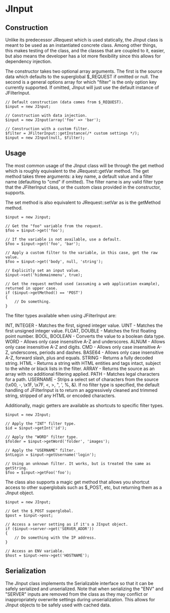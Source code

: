 JInput
======

Construction
------------

Unlike its predecessor JRequest which is used statically, the JInput
class is meant to be used as an instantiated concrete class. Among other
things, this makes testing of the class, and the classes that are
coupled to it, easier, but also means the developer has a lot more
flexibility since this allows for dependency injection.

The constructor takes two optional array arguments. The first is the
source data which defaults to the superglobal \$\_REQUEST if omitted or
null. The second is a general options array for which "filter" is the
only option key currently supported. If omitted, JInput will just use
the default instance of JFilterInput.

    // Default construction (data comes from $_REQUEST).
    $input = new JInput;

    // Construction with data injection.
    $input = new JInput(array('foo' => 'bar');

    // Construction with a custom filter.
    $filter = JFilterInput::getInstance(/* custom settings */);
    $input = new JInput(null, $filter);

Usage
-----

The most common usage of the JInput class will be through the get method
which is roughly equivalent to the JRequest::getVar method. The get
method takes three arguments: a key name, a default value and a filter
name (defaulting to "cmd" if omitted). The filter name is any valid
filter type that the JFilterInput class, or the custom class provided in
the constructor, supports.

The set method is also equivalent to JRequest::setVar as is the
getMethod method.

    $input = new Jinput;

    // Get the "foo" variable from the request.
    $foo = $input->get('foo');

    // If the variable is not available, use a default.
    $foo = $input->get('foo', 'bar');

    // Apply a custom filter to the variable, in this case, get the raw value.
    $foo = $input->get('body', null, 'string');

    // Explicitly set an input value.
    $input->set('hidemainmenu', true);

    // Get the request method used (assuming a web application example), returned in upper case.
    if ($input->getMethod() == 'POST')
    {
        // Do something.
    }

The filter types available when using JFilterInput are:

INT, INTEGER - Matches the first, signed integer value.
UINT - Matches the first unsigned integer value.
FLOAT, DOUBLE - Matches the first floating point number.
BOOL, BOOLEAN - Converts the value to a boolean data type.
WORD - Allows only case insensitive A-Z and underscores.
ALNUM - Allows only case insensitive A-Z and digits.
CMD - Allows only case insensitive A-Z, underscores, periods and dashes.
BASE64 - Allows only case insensitive A-Z, forward slash, plus and
equals.
STRING - Returns a fully decoded string.
HTML - Returns a string with HTML entities and tags intact, subject to
the white or black lists in the filter.
ARRAY - Returns the source as an array with no additional filtering
applied.
PATH - Matches legal characters for a path.
USERNAME - Strips a select set of characters from the source (\\x00, -,
\\x1F, \\x7F, \<, \>, ", ', %, &).
If no filter type is specified, the default handling of JFilterInput is
to return an aggressively cleaned and trimmed string, stripped of any
HTML or encoded characters.

Additionally, magic getters are available as shortcuts to specific
filter types.

    $input = new JInput;

    // Apply the "INT" filter type.
    $id = $input->getInt('id');

    // Apply the "WORD" filter type.
    $folder = $input->getWord('folder', 'images');

    // Apply the "USERNAME" filter.
    $ntLogin = $input->getUsername('login');

    // Using an unknown filter. It works, but is treated the same as getString.
    $foo = $input->getFoo('foo');

The class also supports a magic get method that allows you shortcut
access to other superglobals such as \$\_POST, etc, but returning them
as a JInput object.

    $input = new JInput;

    // Get the $_POST superglobal.
    $post = $input->post;

    // Access a server setting as if it's a JInput object.
    if ($input->server->get('SERVER_ADDR'))
    {
        // Do something with the IP address.
    }

    // Access an ENV variable.
    $host = $input->env->get('HOSTNAME');

Serialization
-------------

The JInput class implements the Serializable interface so that it can be
safely serialized and unserialized. Note that when serializing the "ENV"
and "SERVER" inputs are removed from the class as they may conflict or
inappropriately overwrite settings during unserialization. This allows
for JInput objects to be safely used with cached data.
